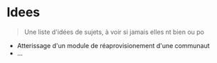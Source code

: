 # Idees
> Une liste d'idées de sujets, à voir si jamais elles nt bien ou po

- Atterissage d'un module de réaprovisionement d'une communaut
- ...
